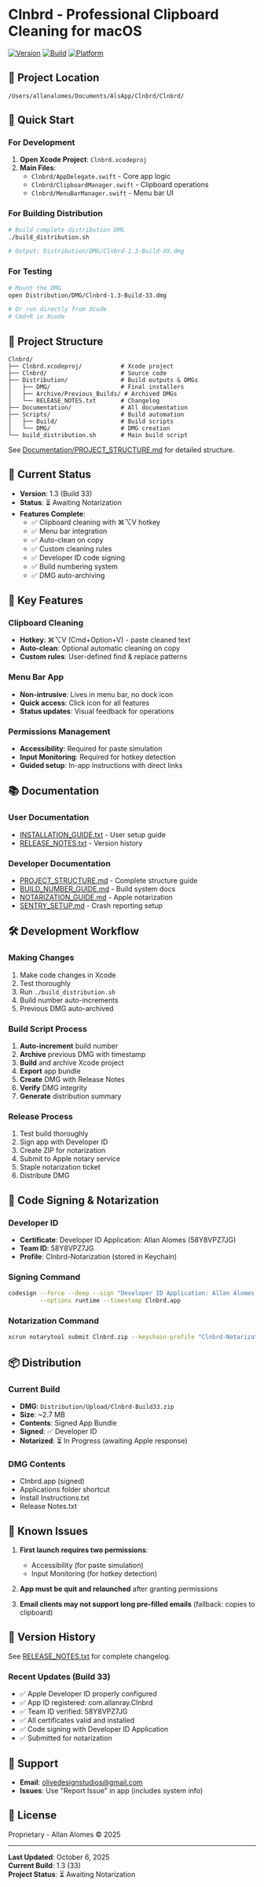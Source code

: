 # Clnbrd - Professional Clipboard Cleaning for macOS

[![Version](https://img.shields.io/badge/version-1.3-blue.svg)](https://github.com/oliveoi1/Clnbrd)
[![Build](https://img.shields.io/badge/build-33-green.svg)](https://github.com/oliveoi1/Clnbrd)
[![Platform](https://img.shields.io/badge/platform-macOS-lightgrey.svg)](https://github.com/oliveoi1/Clnbrd)

## 📍 Project Location
```
/Users/allanalomes/Documents/AlsApp/Clnbrd/Clnbrd/
```

## 🎯 Quick Start

### For Development
1. **Open Xcode Project**: `Clnbrd.xcodeproj`
2. **Main Files**:
   - `Clnbrd/AppDelegate.swift` - Core app logic
   - `Clnbrd/ClipboardManager.swift` - Clipboard operations
   - `Clnbrd/MenuBarManager.swift` - Menu bar UI

### For Building Distribution
```bash
# Build complete distribution DMG
./build_distribution.sh

# Output: Distribution/DMG/Clnbrd-1.3-Build-XX.dmg
```

### For Testing
```bash
# Mount the DMG
open Distribution/DMG/Clnbrd-1.3-Build-33.dmg

# Or run directly from Xcode
# Cmd+R in Xcode
```

## 📂 Project Structure

```
Clnbrd/
├── Clnbrd.xcodeproj/           # Xcode project
├── Clnbrd/                     # Source code
├── Distribution/               # Build outputs & DMGs
│   ├── DMG/                    # Final installers
│   ├── Archive/Previous_Builds/ # Archived DMGs
│   └── RELEASE_NOTES.txt       # Changelog
├── Documentation/              # All documentation
├── Scripts/                    # Build automation
│   ├── Build/                  # Build scripts
│   └── DMG/                    # DMG creation
└── build_distribution.sh       # Main build script
```

See [Documentation/PROJECT_STRUCTURE.md](Documentation/PROJECT_STRUCTURE.md) for detailed structure.

## 🚀 Current Status

- **Version**: 1.3 (Build 33)
- **Status**: ⏳ Awaiting Notarization
- **Features Complete**:
  - ✅ Clipboard cleaning with ⌘⌥V hotkey
  - ✅ Menu bar integration
  - ✅ Auto-clean on copy
  - ✅ Custom cleaning rules
  - ✅ Developer ID code signing
  - ✅ Build numbering system
  - ✅ DMG auto-archiving

## 🔧 Key Features

### Clipboard Cleaning
- **Hotkey**: ⌘⌥V (Cmd+Option+V) - paste cleaned text
- **Auto-clean**: Optional automatic cleaning on copy
- **Custom rules**: User-defined find & replace patterns

### Menu Bar App
- **Non-intrusive**: Lives in menu bar, no dock icon
- **Quick access**: Click icon for all features
- **Status updates**: Visual feedback for operations

### Permissions Management
- **Accessibility**: Required for paste simulation
- **Input Monitoring**: Required for hotkey detection
- **Guided setup**: In-app instructions with direct links

## 📚 Documentation

### User Documentation
- [INSTALLATION_GUIDE.txt](Documentation/INSTALLATION_GUIDE.txt) - User setup guide
- [RELEASE_NOTES.txt](Distribution/RELEASE_NOTES.txt) - Version history

### Developer Documentation
- [PROJECT_STRUCTURE.md](Documentation/PROJECT_STRUCTURE.md) - Complete structure guide
- [BUILD_NUMBER_GUIDE.md](Documentation/BUILD_NUMBER_GUIDE.md) - Build system docs
- [NOTARIZATION_GUIDE.md](Documentation/NOTARIZATION_GUIDE.md) - Apple notarization
- [SENTRY_SETUP.md](Documentation/SENTRY_SETUP.md) - Crash reporting setup

## 🛠️ Development Workflow

### Making Changes
1. Make code changes in Xcode
2. Test thoroughly
3. Run `./build_distribution.sh`
4. Build number auto-increments
5. Previous DMG auto-archived

### Build Script Process
1. **Auto-increment** build number
2. **Archive** previous DMG with timestamp
3. **Build** and archive Xcode project
4. **Export** app bundle
5. **Create** DMG with Release Notes
6. **Verify** DMG integrity
7. **Generate** distribution summary

### Release Process
1. Test build thoroughly
2. Sign app with Developer ID
3. Create ZIP for notarization
4. Submit to Apple notary service
5. Staple notarization ticket
6. Distribute DMG

## 🔐 Code Signing & Notarization

### Developer ID
- **Certificate**: Developer ID Application: Allan Alomes (58Y8VPZ7JG)
- **Team ID**: 58Y8VPZ7JG
- **Profile**: Clnbrd-Notarization (stored in Keychain)

### Signing Command
```bash
codesign --force --deep --sign "Developer ID Application: Allan Alomes (58Y8VPZ7JG)" \
         --options runtime --timestamp Clnbrd.app
```

### Notarization Command
```bash
xcrun notarytool submit Clnbrd.zip --keychain-profile "Clnbrd-Notarization" --wait
```

## 📦 Distribution

### Current Build
- **DMG**: `Distribution/Upload/Clnbrd-Build33.zip`
- **Size**: ~2.7 MB
- **Contents**: Signed App Bundle
- **Signed**: ✅ Developer ID
- **Notarized**: ⏳ In Progress (awaiting Apple response)

### DMG Contents
- Clnbrd.app (signed)
- Applications folder shortcut
- Install Instructions.txt
- Release Notes.txt

## 🐛 Known Issues

1. **First launch requires two permissions**:
   - Accessibility (for paste simulation)
   - Input Monitoring (for hotkey detection)
   
2. **App must be quit and relaunched** after granting permissions

3. **Email clients may not support long pre-filled emails** (fallback: copies to clipboard)

## 📝 Version History

See [RELEASE_NOTES.txt](Distribution/RELEASE_NOTES.txt) for complete changelog.

### Recent Updates (Build 33)
- ✅ Apple Developer ID properly configured
- ✅ App ID registered: com.allanray.Clnbrd
- ✅ Team ID verified: 58Y8VPZ7JG
- ✅ All certificates valid and installed
- ✅ Code signing with Developer ID Application
- ✅ Submitted for notarization

## 🤝 Support

- **Email**: olivedesignstudios@gmail.com
- **Issues**: Use "Report Issue" in app (includes system info)

## 📄 License

Proprietary - Allan Alomes © 2025

---

**Last Updated**: October 6, 2025  
**Current Build**: 1.3 (33)  
**Project Status**: ⏳ Awaiting Notarization
